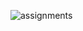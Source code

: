 
![assignments](https://github.com/shreeshailaya/c-dac/blob/main/Data%20structure/Media/Assignments/16june-day1.png)

